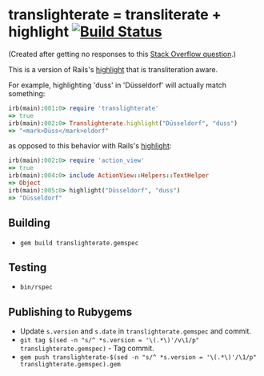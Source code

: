 # translighterate = transliterate + highlight [![Build Status](https://travis-ci.org/jfly/translighterate.svg?branch=master)](https://travis-ci.org/jfly/translighterate)

(Created after getting no responses to this [Stack Overflow question](http://stackoverflow.com/questions/34166987/rails-gem-for-transliterate-highlight).)

This is a version of Rails's [highlight](http://apidock.com/rails/ActionView/Helpers/TextHelper/highlight) that is transliteration aware.

For example, highlighting 'duss' in 'Düsseldorf' will actually match something:

```ruby
irb(main):001:0> require 'translighterate'
=> true
irb(main):002:0> Translighterate.highlight("Düsseldorf", "duss")
=> "<mark>Düss</mark>eldorf"
```

as opposed to this behavior with Rails's [highlight](http://apidock.com/rails/ActionView/Helpers/TextHelper/highlight):

```ruby
irb(main):002:0> require 'action_view'
=> true
irb(main):004:0> include ActionView::Helpers::TextHelper
=> Object
irb(main):005:0> highlight("Düsseldorf", "duss")
=> "Düsseldorf"
```

## Building
- `gem build translighterate.gemspec`

## Testing
- `bin/rspec`

## Publishing to Rubygems
- Update `s.version` and `s.date` in `translighterate.gemspec` and commit.
- `git tag $(sed -n "s/^ *s.version = '\(.*\)'/v\1/p" translighterate.gemspec)` - Tag commit.
- `gem push translighterate-$(sed -n "s/^ *s.version = '\(.*\)'/\1/p" translighterate.gemspec).gem`
